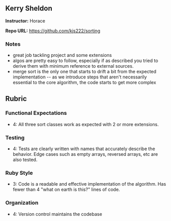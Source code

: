 ## Kerry Sheldon

**Instructor:** Horace

**Repo URL:** https://github.com/kjs222/sorting

### Notes

* great job tackling project and some extensions
* algos are pretty easy to follow, especially if as described you tried to derive them with minimum reference to external sources.
* merge sort is the only one that starts to drift a bit from the expected implementation -- as we introduce steps that aren't necessarily essential
to the core algorithm, the code starts to get more complex

## Rubric

### Functional Expectations

* 4: All three sort classes work as expected with 2 or more extensions.

### Testing

* 4: Tests are clearly written with names that accurately describe the behavior. Edge cases such as empty arrays, reversed arrays, etc are also tested.

### Ruby Style

* 3: Code is a readable and effective implementation of the algorithm. Has fewer than 4 "what on earth is this?" lines of code.

### Organization

* 4: Version control maintains the codebase
